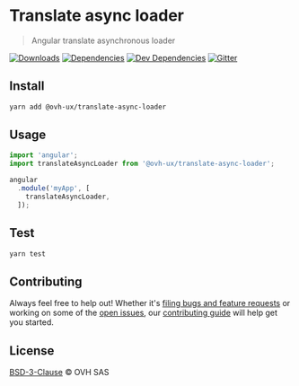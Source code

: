 # Translate async loader

> Angular translate asynchronous loader

[![Downloads](https://badgen.net/npm/dt/@ovh-ux/translate-async-loader)](https://npmjs.com/package/@ovh-ux/translate-async-loader) [![Dependencies](https://badgen.net/david/dep/ovh-ux/translate-async-loader)](https://npmjs.com/package/@ovh-ux/translate-async-loader?activeTab=dependencies) [![Dev Dependencies](https://badgen.net/david/dev/ovh-ux/translate-async-loader)](https://npmjs.com/package/@ovh-ux/translate-async-loader?activeTab=dependencies) [![Gitter](https://badgen.net/badge/gitter/ovh-ux/blue?icon=gitter)](https://gitter.im/ovh/ux)

## Install

```sh
yarn add @ovh-ux/translate-async-loader
```

## Usage

```js
import 'angular';
import translateAsyncLoader from '@ovh-ux/translate-async-loader';

angular
  .module('myApp', [
    translateAsyncLoader,
  ]);
```

## Test

```sh
yarn test
```

## Contributing

Always feel free to help out! Whether it's [filing bugs and feature requests](https://github.com/ovh-ux/translate-async-loader/issues/new) or working on some of the [open issues](https://github.com/ovh-ux/translate-async-loader/issues), our [contributing guide](CONTRIBUTING.md) will help get you started.

## License

[BSD-3-Clause](LICENSE) © OVH SAS
